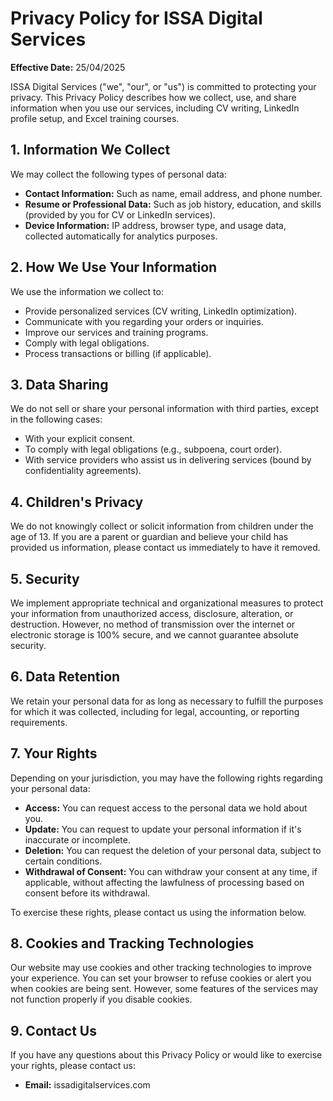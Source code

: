 # Privacy Policy for ISSA Digital Services
**Effective Date:** 25/04/2025

ISSA Digital Services ("we", "our", or "us") is committed to protecting your privacy. This Privacy Policy describes how we collect, use, and share information when you use our services, including CV writing, LinkedIn profile setup, and Excel training courses.

## 1. Information We Collect
We may collect the following types of personal data:

- **Contact Information:** Such as name, email address, and phone number.
- **Resume or Professional Data:** Such as job history, education, and skills (provided by you for CV or LinkedIn services).
- **Device Information:** IP address, browser type, and usage data, collected automatically for analytics purposes.

## 2. How We Use Your Information
We use the information we collect to:
- Provide personalized services (CV writing, LinkedIn optimization).
- Communicate with you regarding your orders or inquiries.
- Improve our services and training programs.
- Comply with legal obligations.
- Process transactions or billing (if applicable).

## 3. Data Sharing
We do not sell or share your personal information with third parties, except in the following cases:
- With your explicit consent.
- To comply with legal obligations (e.g., subpoena, court order).
- With service providers who assist us in delivering services (bound by confidentiality agreements).

## 4. Children's Privacy
We do not knowingly collect or solicit information from children under the age of 13. If you are a parent or guardian and believe your child has provided us information, please contact us immediately to have it removed.

## 5. Security
We implement appropriate technical and organizational measures to protect your information from unauthorized access, disclosure, alteration, or destruction. However, no method of transmission over the internet or electronic storage is 100% secure, and we cannot guarantee absolute security.

## 6. Data Retention
We retain your personal data for as long as necessary to fulfill the purposes for which it was collected, including for legal, accounting, or reporting requirements.

## 7. Your Rights
Depending on your jurisdiction, you may have the following rights regarding your personal data:
- **Access:** You can request access to the personal data we hold about you.
- **Update:** You can request to update your personal information if it's inaccurate or incomplete.
- **Deletion:** You can request the deletion of your personal data, subject to certain conditions.
- **Withdrawal of Consent:** You can withdraw your consent at any time, if applicable, without affecting the lawfulness of processing based on consent before its withdrawal.

To exercise these rights, please contact us using the information below.

## 8. Cookies and Tracking Technologies
Our website may use cookies and other tracking technologies to improve your experience. You can set your browser to refuse cookies or alert you when cookies are being sent. However, some features of the services may not function properly if you disable cookies.

## 9. Contact Us
If you have any questions about this Privacy Policy or would like to exercise your rights, please contact us:

- **Email:** issadigitalservices.com
